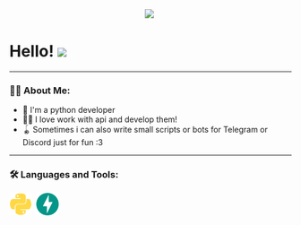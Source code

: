 <div id="header" align="center">
  <img src="https://media1.tenor.com/m/LbQNdE7GlM4AAAAC/felix-argyle.gif" width="500"/>
  <img src="https://komarev.com/ghpvc/?username=bessonicaa&style=flat-square&color=blue" alt=""/>
</div>

<h1>
  Hello!
  <img src="https://media.giphy.com/media/hvRJCLFzcasrR4ia7z/giphy.gif" width="30px"/>
</h1>

---

### :woman_technologist: About Me:
- 👻 I'm a python developer
- 👩‍💻 I love work with api and develop them!
- 🪀 Sometimes i can also write small scripts or bots for Telegram or Discord just for fun :3

---

### :hammer_and_wrench: Languages and Tools:
<div>
  <img src="https://github.com/devicons/devicon/blob/master/icons/python/python-plain.svg" title="Python" alt="Python" width="40" height="40"/>&nbsp;
  <img src="https://github.com/devicons/devicon/blob/master/icons/fastapi/fastapi-plain.svg" title="fastapi" alt="fastapi" width="40" height="40"/>&nbsp;
</div>
